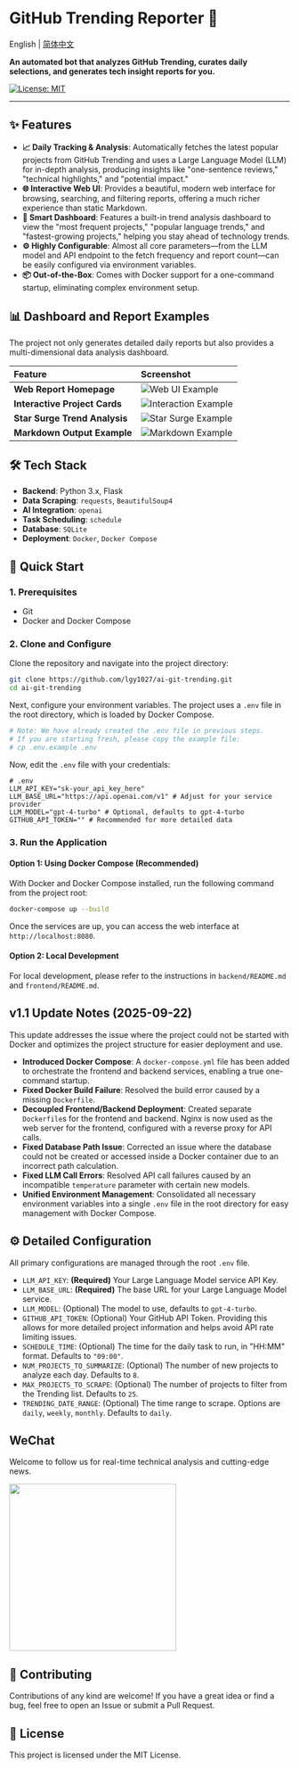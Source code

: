 # GitHub Trending Reporter 🚀

English | [简体中文](./README.md)

**An automated bot that analyzes GitHub Trending, curates daily selections, and generates tech insight reports for you.**

[![License: MIT](https://img.shields.io/badge/License-MIT-yellow.svg)](https://opensource.org/licenses/MIT)

---

## ✨ Features

- **📈 Daily Tracking & Analysis**: Automatically fetches the latest popular projects from GitHub Trending and uses a Large Language Model (LLM) for in-depth analysis, producing insights like "one-sentence reviews," "technical highlights," and "potential impact."
- **🌐 Interactive Web UI**: Provides a beautiful, modern web interface for browsing, searching, and filtering reports, offering a much richer experience than static Markdown.
- **🚀 Smart Dashboard**: Features a built-in trend analysis dashboard to view the "most frequent projects," "popular language trends," and "fastest-growing projects," helping you stay ahead of technology trends.
- **⚙️ Highly Configurable**: Almost all core parameters—from the LLM model and API endpoint to the fetch frequency and report count—can be easily configured via environment variables.
- **📦 Out-of-the-Box**: Comes with Docker support for a one-command startup, eliminating complex environment setup.

## 📊 Dashboard and Report Examples

The project not only generates detailed daily reports but also provides a multi-dimensional data analysis dashboard.

| Feature | Screenshot |
| :--- | :--- |
| **Web Report Homepage** | ![Web UI Example](images/web.png) |
| **Interactive Project Cards** | ![Interaction Example](images/interaction.png) |
| **Star Surge Trend Analysis** | ![Star Surge Example](images/star.png) |
| **Markdown Output Example** | ![Markdown Example](images/image.png) |


## 🛠️ Tech Stack

- **Backend**: Python 3.x, Flask
- **Data Scraping**: `requests`, `BeautifulSoup4`
- **AI Integration**: `openai`
- **Task Scheduling**: `schedule`
- **Database**: `SQLite`
- **Deployment**: `Docker`, `Docker Compose`

## 🚀 Quick Start

### 1. Prerequisites

-   Git
-   Docker and Docker Compose

### 2. Clone and Configure

Clone the repository and navigate into the project directory:
```bash
git clone https://github.com/lgy1027/ai-git-trending.git
cd ai-git-trending
```

Next, configure your environment variables. The project uses a `.env` file in the root directory, which is loaded by Docker Compose.
```bash
# Note: We have already created the .env file in previous steps.
# If you are starting fresh, please copy the example file:
# cp .env.example .env
```
Now, edit the `.env` file with your credentials:
```env
# .env
LLM_API_KEY="sk-your_api_key_here"
LLM_BASE_URL="https://api.openai.com/v1" # Adjust for your service provider
LLM_MODEL="gpt-4-turbo" # Optional, defaults to gpt-4-turbo
GITHUB_API_TOKEN="" # Recommended for more detailed data
```

### 3. Run the Application

#### Option 1: Using Docker Compose (Recommended)

With Docker and Docker Compose installed, run the following command from the project root:
```bash
docker-compose up --build
```
Once the services are up, you can access the web interface at `http://localhost:8080`.

#### Option 2: Local Development

For local development, please refer to the instructions in `backend/README.md` and `frontend/README.md`.

## v1.1 Update Notes (2025-09-22)

This update addresses the issue where the project could not be started with Docker and optimizes the project structure for easier deployment and use.

-   **Introduced Docker Compose**: A `docker-compose.yml` file has been added to orchestrate the frontend and backend services, enabling a true one-command startup.
-   **Fixed Docker Build Failure**: Resolved the build error caused by a missing `Dockerfile`.
-   **Decoupled Frontend/Backend Deployment**: Created separate `Dockerfile`s for the frontend and backend. Nginx is now used as the web server for the frontend, configured with a reverse proxy for API calls.
-   **Fixed Database Path Issue**: Corrected an issue where the database could not be created or accessed inside a Docker container due to an incorrect path calculation.
-   **Fixed LLM Call Errors**: Resolved API call failures caused by an incompatible `temperature` parameter with certain new models.
-   **Unified Environment Management**: Consolidated all necessary environment variables into a single `.env` file in the root directory for easy management with Docker Compose.

## ⚙️ Detailed Configuration

All primary configurations are managed through the root `.env` file.

- `LLM_API_KEY`: **(Required)** Your Large Language Model service API Key.
- `LLM_BASE_URL`: **(Required)** The base URL for your Large Language Model service.
- `LLM_MODEL`: (Optional) The model to use, defaults to `gpt-4-turbo`.
- `GITHUB_API_TOKEN`: (Optional) Your GitHub API Token. Providing this allows for more detailed project information and helps avoid API rate limiting issues.
- `SCHEDULE_TIME`: (Optional) The time for the daily task to run, in "HH:MM" format. Defaults to `"09:00"`.
- `NUM_PROJECTS_TO_SUMMARIZE`: (Optional) The number of new projects to analyze each day. Defaults to `8`.
- `MAX_PROJECTS_TO_SCRAPE`: (Optional) The number of projects to filter from the Trending list. Defaults to `25`.
- `TRENDING_DATE_RANGE`: (Optional) The time range to scrape. Options are `daily`, `weekly`, `monthly`. Defaults to `daily`.

## WeChat

Welcome to follow us for real-time technical analysis and cutting-edge news.

<img src="images/wechat.png" width="300" height="300">

## 🤝 Contributing

Contributions of any kind are welcome! If you have a great idea or find a bug, feel free to open an Issue or submit a Pull Request.

## 📄 License

This project is licensed under the MIT License.